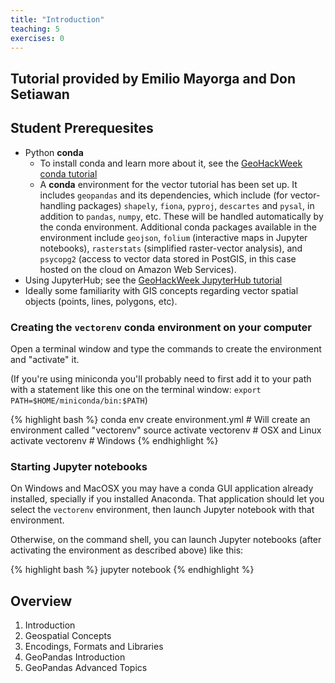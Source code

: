 ```yaml
---
title: "Introduction"
teaching: 5
exercises: 0
---
```


## Tutorial provided by Emilio Mayorga and Don Setiawan

## Student Prerequesites
* Python **conda**
  * To install conda and learn more about it, see the [GeoHackWeek conda tutorial](https://geohackweek.github.io/Introductory/01-conda-tutorial/)
  * A **conda** environment for the vector tutorial has been set up. It includes `geopandas` and its dependencies, which include (for vector-handling packages) `shapely`, `fiona`, `pyproj`, `descartes` and `pysal`, in addition to `pandas`, `numpy`, etc. These will be handled automatically by the conda environment. Additional conda packages available in the environment include `geojson`, `folium` (interactive maps in Jupyter notebooks), `rasterstats` (simplified raster-vector analysis), and `psycopg2` (access to vector data stored in PostGIS, in this case hosted on the cloud on Amazon Web Services).
* Using JupyterHub; see the [GeoHackWeek JupyterHub tutorial](https://geohackweek.github.io/Introductory/05-Jupyter-tutorial/)
* Ideally some familiarity with GIS concepts regarding vector spatial objects (points, lines, polygons, etc).


### Creating the `vectorenv` conda environment on your computer

Open a terminal window and type the commands to create the environment and "activate" it.

(If you're using miniconda you'll probably need to first add it to your path with a statement like this one on the terminal window: `export PATH=$HOME/miniconda/bin:$PATH`)

{% highlight bash %}
conda env create environment.yml  # Will create an environment called "vectorenv"
source activate vectorenv  # OSX and Linux
activate vectorenv  # Windows
{% endhighlight %}

### Starting Jupyter notebooks

On Windows and MacOSX you may have a conda GUI application already installed, specially if you installed Anaconda. That application should let you select the `vectorenv` environment, then launch Jupyter notebook with that environment.

Otherwise, on the command shell, you can launch Jupyter notebooks (after activating the environment as described above) like this:

{% highlight bash %}
jupyter notebook
{% endhighlight %}


## Overview
1. Introduction
2. Geospatial Concepts
3. Encodings, Formats and Libraries
4. GeoPandas Introduction
5. GeoPandas Advanced Topics
